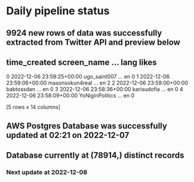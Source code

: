 # Daily pipeline status
## 9924 new rows of data was successfully extracted from Twitter API and preview below
##                time_created      screen_name  ... lang likes
0 2022-12-06 23:59:25+00:00     ugo_saint007  ...   en     0
1 2022-12-06 23:59:06+00:00  masonsokun4real  ...   en     2
2 2022-12-06 23:59:00+00:00       babtossdan  ...   en     0
3 2022-12-06 23:58:36+00:00      karisudofia  ...   en     0
4 2022-12-06 23:58:09+00:00  YoNigInPolitics  ...   en     0

[5 rows x 14 columns]
## AWS Postgres Database was successfully updated at  02:21 on 2022-12-07
## Database currently at (78914,) distinct records
### Next update at 2022-12-08
